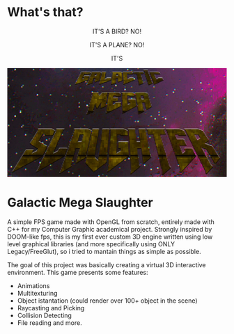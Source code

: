 # What's that?

<p align="center"> IT'S A BIRD? NO!</p>
<p align="center"> IT'S A PLANE? NO!</p>
<p align="center"> IT'S</p>

<p align="center"><img src="/docs/gms.png" width="512" height="250"></p>

# Galactic Mega Slaughter

A simple FPS game made with OpenGL from scratch, entirely made with C++ for my Computer Graphic academical project. Strongly inspired by DOOM-like fps, this is my first ever custom 3D engine written using low level graphical libraries (and more specifically using ONLY Legacy/FreeGlut), so i tried to mantain things as simple as possible.

The goal of this project was basically creating a virtual 3D interactive environment. This game presents some features:

- Animations
- Multitexturing 
- Object istantation (could render over 100+ object in the scene) 
- Raycasting and Picking 
- Collision Detecting 
- File reading 
and more.
